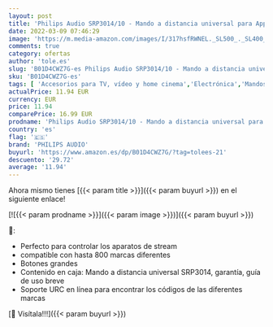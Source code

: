 ```yaml
---
layout: post
title: 'Philips Audio SRP3014/10 - Mando a distancia universal para Apple TV y Roku  Televisor  DVD  Blue-ray  Cable  VCR  DTV  DVR  color negro'
date: 2022-03-09 07:46:29
image: 'https://m.media-amazon.com/images/I/317hsfRWNEL._SL500_._SL400_.jpg'
comments: true
category: ofertas
author: 'tole.es'
slug: 'B01D4CWZ7G-es Philips Audio SRP3014/10 - Mando a distancia universal...'
sku: 'B01D4CWZ7G-es'
tags: [ 'Accesorios para TV, vídeo y home cinema','Electrónica','Mandos a distancia','TV, vídeo y home cinema','philips audio','televisor', ]
actualPrice: 11.94 EUR
currency: EUR
price: 11.94
comparePrice: 16.99 EUR
prodname: 'Philips Audio SRP3014/10 - Mando a distancia universal para Apple TV y Roku  Televisor  DVD  Blue-ray  Cable  VCR  DTV  DVR  color negro'
country: 'es'
flag: '🇪🇸'
brand: 'PHILIPS AUDIO'
buyurl: 'https://www.amazon.es/dp/B01D4CWZ7G/?tag=tolees-21'
descuento: '29.72'
average: '11.94'
---
```


Ahora mismo tienes [{{< param title >}}]({{< param buyurl >}}) en el siguiente enlace!

[![{{< param prodname >}}]({{< param image >}})]({{< param buyurl >}})

🔎:

- Perfecto para controlar los aparatos de stream
- compatible con hasta 800 marcas diferentes
- Botones grandes
- Contenido en caja: Mando a distancia universal SRP3014, garantía, guía de uso breve
- Soporte URC en línea para encontrar los códigos de las diferentes marcas

[🛒 Visítala!!!]({{< param buyurl >}})
